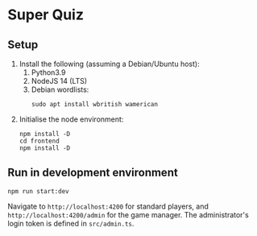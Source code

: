 # Super Quiz

## Setup

1. Install the following (assuming a Debian/Ubuntu host):
   1. Python3.9
   2. NodeJS 14 (LTS)
   3. Debian wordlists:
      ```
      sudo apt install wbritish wamerican
      ```
2. Initialise the node environment:
   ```
   npm install -D
   cd frontend
   npm install -D
   ```

## Run in development environment

```
npm run start:dev
```

Navigate to `http://localhost:4200` for standard players, and `http://localhost:4200/admin` for the game manager. The administrator's login token is defined in `src/admin.ts`.

